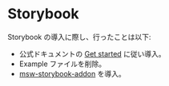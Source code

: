 # Storybook

Storybook の導入に際し、行ったことは以下:

- 公式ドキュメントの [Get started](https://storybook.js.org/docs/react/get-started/install/) に従い導入。
- Example ファイルを削除。
- [msw-storybook-addon](https://storybook.js.org/addons/msw-storybook-addon) を導入。
